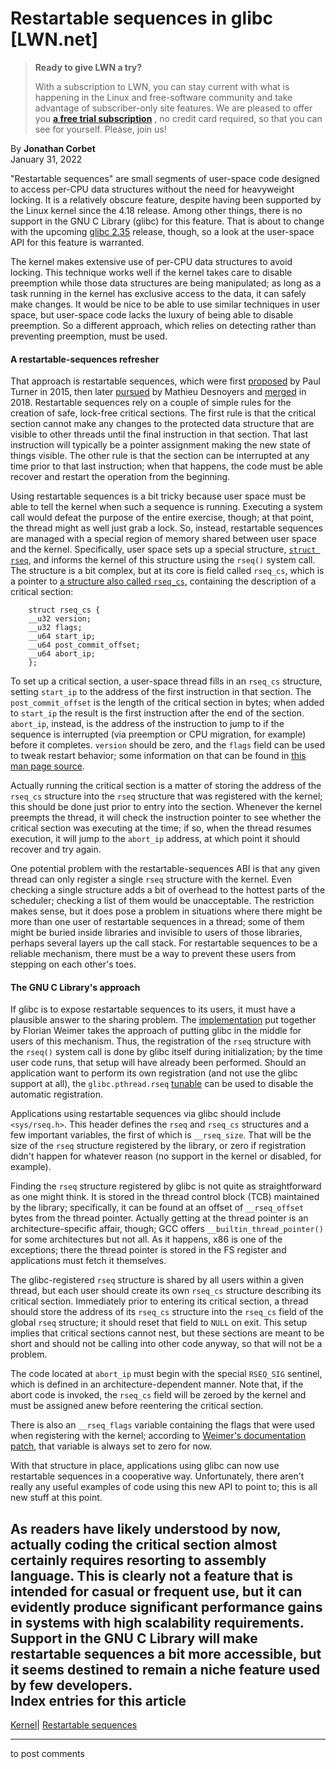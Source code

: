 # Restartable sequences in glibc [LWN.net]

> **Ready to give LWN a try?**
> 
> With a subscription to LWN, you can stay current with what is happening in the Linux and free-software community and take advantage of subscriber-only site features. We are pleased to offer you **[a free trial subscription](https://lwn.net/Promo/nst-trial/claim)** , no credit card required, so that you can see for yourself. Please, join us! 

By **Jonathan Corbet**  
January 31, 2022 

"Restartable sequences" are small segments of user-space code designed to access per-CPU data structures without the need for heavyweight locking. It is a relatively obscure feature, despite having been supported by the Linux kernel since the 4.18 release. Among other things, there is no support in the GNU C Library (glibc) for this feature. That is about to change with the upcoming [glibc 2.35](https://sourceware.org/glibc/wiki/Release/2.35) release, though, so a look at the user-space API for this feature is warranted. 

The kernel makes extensive use of per-CPU data structures to avoid locking. This technique works well if the kernel takes care to disable preemption while those data structures are being manipulated; as long as a task running in the kernel has exclusive access to the data, it can safely make changes. It would be nice to be able to use similar techniques in user space, but user-space code lacks the luxury of being able to disable preemption. So a different approach, which relies on detecting rather than preventing preemption, must be used. 

#### A restartable-sequences refresher

That approach is restartable sequences, which were first [proposed](/Articles/650333/) by Paul Turner in 2015, then later [pursued](/Articles/697979/) by Mathieu Desnoyers and [merged](http://git.kernel.org/linus/d7822b1e24f2) in 2018. Restartable sequences rely on a couple of simple rules for the creation of safe, lock-free critical sections. The first rule is that the critical section cannot make any changes to the protected data structure that are visible to other threads until the final instruction in that section. That last instruction will typically be a pointer assignment making the new state of things visible. The other rule is that the section can be interrupted at any time prior to that last instruction; when that happens, the code must be able recover and restart the operation from the beginning. 

Using restartable sequences is a bit tricky because user space must be able to tell the kernel when such a sequence is running. Executing a system call would defeat the purpose of the entire exercise, though; at that point, the thread might as well just grab a lock. So, instead, restartable sequences are managed with a special region of memory shared between user space and the kernel. Specifically, user space sets up a special structure, [`struct rseq`](https://elixir.bootlin.com/linux/v5.16.3/source/include/uapi/linux/rseq.h#L56), and informs the kernel of this structure using the `rseq()` system call. The structure is a bit complex, but at its core is field called `rseq_cs`, which is a pointer to [a structure also called `rseq_cs`](https://elixir.bootlin.com/linux/v5.16.3/source/include/uapi/linux/rseq.h#L40), containing the description of a critical section: 
    
    
        struct rseq_cs {
    	__u32 version;
    	__u32 flags;
    	__u64 start_ip;
    	__u64 post_commit_offset;
    	__u64 abort_ip;
        };
    

To set up a critical section, a user-space thread fills in an `rseq_cs` structure, setting `start_ip` to the address of the first instruction in that section. The `post_commit_offset` is the length of the critical section in bytes; when added to `start_ip` the result is the first instruction after the end of the section. `abort_ip`, instead, is the address of the instruction to jump to if the sequence is interrupted (via preemption or CPU migration, for example) before it completes. `version` should be zero, and the `flags` field can be used to tweak restart behavior; some information on that can be found in [this man page source](https://git.kernel.org/pub/scm/libs/librseq/librseq.git/tree/doc/man/rseq.2). 

Actually running the critical section is a matter of storing the address of the `rseq_cs` structure into the `rseq` structure that was registered with the kernel; this should be done just prior to entry into the section. Whenever the kernel preempts the thread, it will check the instruction pointer to see whether the critical section was executing at the time; if so, when the thread resumes execution, it will jump to the `abort_ip` address, at which point it should recover and try again. 

One potential problem with the restartable-sequences ABI is that any given thread can only register a single `rseq` structure with the kernel. Even checking a single structure adds a bit of overhead to the hottest parts of the scheduler; checking a list of them would be unacceptable. The restriction makes sense, but it does pose a problem in situations where there might be more than one user of restartable sequences in a thread; some of them might be buried inside libraries and invisible to users of those libraries, perhaps several layers up the call stack. For restartable sequences to be a reliable mechanism, there must be a way to prevent these users from stepping on each other's toes. 

#### The GNU C Library's approach

If glibc is to expose restartable sequences to its users, it must have a plausible answer to the sharing problem. The [implementation](/ml/libc-alpha/cover.1638880888.git.fweimer@redhat.com/) put together by Florian Weimer takes the approach of putting glibc in the middle for users of this mechanism. Thus, the registration of the `rseq` structure with the `rseq()` system call is done by glibc itself during initialization; by the time user code runs, that setup will have already been performed. Should an application want to perform its own registration (and not use the glibc support at all), the `glibc.pthread.rseq` [tunable](https://www.gnu.org/software/libc/manual/html_node/Tunables.html) can be used to disable the automatic registration. 

Applications using restartable sequences via glibc should include `<sys/rseq.h>`. This header defines the `rseq` and `rseq_cs` structures and a few important variables, the first of which is `__rseq_size`. That will be the size of the `rseq` structure registered by the library, or zero if registration didn't happen for whatever reason (no support in the kernel or disabled, for example). 

Finding the `rseq` structure registered by glibc is not quite as straightforward as one might think. It is stored in the thread control block (TCB) maintained by the library; specifically, it can be found at an offset of `__rseq_offset` bytes from the thread pointer. Actually getting at the thread pointer is an architecture-specific affair, though; GCC offers `__builtin_thread_pointer()` for some architectures but not all. As it happens, x86 is one of the exceptions; there the thread pointer is stored in the FS register and applications must fetch it themselves. 

The glibc-registered `rseq` structure is shared by all users within a given thread, but each user should create its own `rseq_cs` structure describing its critical section. Immediately prior to entering its critical section, a thread should store the address of its `rseq_cs` structure into the `rseq_cs` field of the global `rseq` structure; it should reset that field to `NULL` on exit. This setup implies that critical sections cannot nest, but these sections are meant to be short and should not be calling into other code anyway, so that will not be a problem. 

The code located at `abort_ip` must begin with the special `RSEQ_SIG` sentinel, which is defined in an architecture-dependent manner. Note that, if the abort code is invoked, the `rseq_cs` field will be zeroed by the kernel and must be assigned anew before reentering the critical section. 

There is also an `__rseq_flags` variable containing the flags that were used when registering with the kernel; according to [Weimer's documentation patch](/ml/libc-alpha/67665bb0d00cd540def5bfe758c94c98458536df.1638880889.git.fweimer@redhat.com/), that variable is always set to zero for now. 

With that structure in place, applications using glibc can now use restartable sequences in a cooperative way. Unfortunately, there aren't really any useful examples of code using this new API to point to; this is all new stuff at this point. 

As readers have likely understood by now, actually coding the critical section almost certainly requires resorting to assembly language. This is clearly not a feature that is intended for casual or frequent use, but it can evidently produce significant performance gains in systems with high scalability requirements. Support in the GNU C Library will make restartable sequences a bit more accessible, but it seems destined to remain a niche feature used by few developers.  
Index entries for this article  
---  
[Kernel](/Kernel/Index)| [Restartable sequences](/Kernel/Index#Restartable_sequences)  
  


* * *

to post comments 

